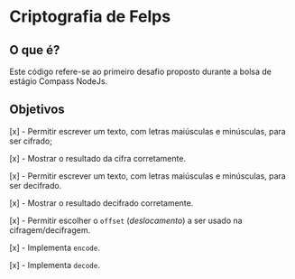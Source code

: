 # Criptografia de Felps

## O que é?

Este código refere-se ao primeiro desafio proposto durante a bolsa de estágio Compass NodeJs.


## Objetivos

[x] - Permitir escrever um texto, com letras maiúsculas e minúsculas, para ser cifrado;

[x] - Mostrar o resultado da cifra corretamente.

[x] - Permitir escrever um texto, com letras maiúsculas e minúsculas, para ser decifrado.

[x] - Mostrar o resultado decifrado corretamente.

[x] - Permitir escolher o `offset` (*deslocamento*) a ser usado na cifragem/decifragem.

[x] - Implementa `encode`.

[x] - Implementa `decode`.